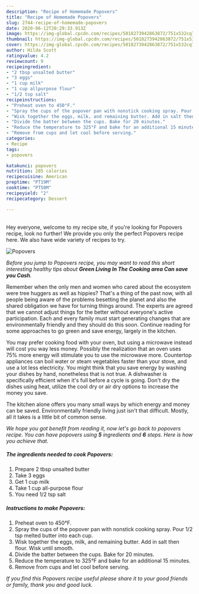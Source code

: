 ```yaml
---
description: "Recipe of Homemade Popovers"
title: "Recipe of Homemade Popovers"
slug: 2744-recipe-of-homemade-popovers
date: 2020-06-12T20:29:33.913Z
image: https://img-global.cpcdn.com/recipes/5018273942863872/751x532cq70/popovers-recipe-main-photo.jpg
thumbnail: https://img-global.cpcdn.com/recipes/5018273942863872/751x532cq70/popovers-recipe-main-photo.jpg
cover: https://img-global.cpcdn.com/recipes/5018273942863872/751x532cq70/popovers-recipe-main-photo.jpg
author: Hilda Scott
ratingvalue: 4.2
reviewcount: 9
recipeingredient:
- "2 tbsp unsalted butter"
- "3 eggs"
- "1 cup milk"
- "1 cup allpurpose flour"
- "1/2 tsp salt"
recipeinstructions:
- "Preheat oven to 450°F."
- "Spray the cups of the popover pan with nonstick cooking spray. Pour 1/2 tsp melted butter into each cup."
- "Wisk together the eggs, milk, and remaining butter. Add in salt then flour. Wisk until smooth."
- "Divide the batter between the cups. Bake for 20 minutes."
- "Reduce the temperature to 325°F and bake for an additional 15 minutes."
- "Remove from cups and let cool before serving."
categories:
- Recipe
tags:
- popovers

katakunci: popovers 
nutrition: 285 calories
recipecuisine: American
preptime: "PT19M"
cooktime: "PT50M"
recipeyield: "2"
recipecategory: Dessert

---
```

<br>
Hey everyone, welcome to my recipe site, if you're looking for Popovers recipe, look no further! We provide you only the perfect Popovers recipe here. We also have wide variety of recipes to try.
<br>


![Popovers](https://img-global.cpcdn.com/recipes/5018273942863872/751x532cq70/popovers-recipe-main-photo.jpg)

<i>Before you jump to Popovers recipe, you may want to read this short interesting healthy tips about 
<strong>Green Living In The Cooking area Can save you Cash</strong>.</i>
</br>

Remember when the only men and women who cared about the ecosystem were tree huggers as well as hippies? That's a thing of the past now, with all people being aware of the problems besetting the planet and also the shared obligation we have for turning things around. The experts are agreed that we cannot adjust things for the better without everyone's active participation. Each and every family must start generating changes that are environmentally friendly and they should do this soon. Continue reading for some approaches to go green and save energy, largely in the kitchen.

You may prefer cooking food with your oven, but using a microwave instead will cost you way less money. Possibly the realization that an oven uses 75% more energy will stimulate you to use the microwave more. Countertop appliances can boil water or steam vegetables faster than your stove, and use a lot less electricity. You might think that you save energy by washing your dishes by hand, nonetheless that is not true. A dishwasher is specifically efficient when it's full before a cycle is going. Don't dry the dishes using heat, utilize the cool dry or air dry options to increase the money you save.

The kitchen alone offers you many small ways by which energy and money can be saved. Environmentally friendly living just isn't that difficult. Mostly, all it takes is a little bit of common sense.


<i>We hope you got benefit from reading it, now let's go back to popovers recipe. You can have popovers using <strong>5</strong> ingredients and <strong>6</strong> steps. Here is how you achieve that.
</i>

##### The ingredients needed to cook Popovers:

1. Prepare 2 tbsp unsalted butter
1. Take 3 eggs
1. Get 1 cup milk
1. Take 1 cup all-purpose flour
1. You need 1/2 tsp salt


##### Instructions to make Popovers:

1. Preheat oven to 450°F.
1. Spray the cups of the popover pan with nonstick cooking spray. Pour 1/2 tsp melted butter into each cup.
1. Wisk together the eggs, milk, and remaining butter. Add in salt then flour. Wisk until smooth.
1. Divide the batter between the cups. Bake for 20 minutes.
1. Reduce the temperature to 325°F and bake for an additional 15 minutes.
1. Remove from cups and let cool before serving.


<i>If you find this Popovers recipe useful please share it to your good friends or family, thank you and good luck.</i>
